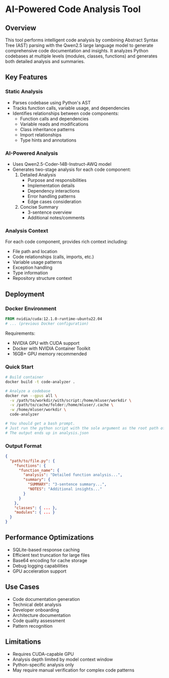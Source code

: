 # AI-Powered Code Analysis Tool

## Overview
This tool performs intelligent code analysis by combining Abstract Syntax Tree (AST) parsing with the Qwen2.5 large language model to generate comprehensive code documentation and insights. It analyzes Python codebases at multiple levels (modules, classes, functions) and generates both detailed analysis and summaries.

## Key Features

### Static Analysis
- Parses codebase using Python's AST
- Tracks function calls, variable usage, and dependencies
- Identifies relationships between code components:
  - Function calls and dependencies
  - Variable reads and modifications
  - Class inheritance patterns
  - Import relationships
  - Type hints and annotations

### AI-Powered Analysis
- Uses Qwen2.5-Coder-14B-Instruct-AWQ model
- Generates two-stage analysis for each code component:
  1. Detailed Analysis
     - Purpose and responsibilities
     - Implementation details
     - Dependency interactions
     - Error handling patterns
     - Edge cases consideration
  2. Concise Summary
     - 3-sentence overview
     - Additional notes/comments

### Analysis Context
For each code component, provides rich context including:
- File path and location
- Code relationships (calls, imports, etc.)
- Variable usage patterns
- Exception handling
- Type information
- Repository structure context

## Deployment

### Docker Environment
```dockerfile
FROM nvidia/cuda:12.1.0-runtime-ubuntu22.04
# ... (previous Docker configuration)
```

Requirements:
- NVIDIA GPU with CUDA support
- Docker with NVIDIA Container Toolkit
- 16GB+ GPU memory recommended

### Quick Start
```bash
# Build container
docker build -t code-analyzer .

# Analyze a codebase
docker run --gpus all \
  -v /path/to/workdir/with/script:/home/mluser/workdir \
  -v /path/to/cache/folder:/home/mluser/.cache \
  -w /home/mluser/workdir \
  code-analyzer

# You should get a bash prompt.
# Just run the python script with the sole argument as the root path of the tree you'd like to analyze.
# The output ends up in analysis.json
```

### Output Format
```json
{
  "path/to/file.py": {
    "functions": {
      "function_name": {
        "analysis": "Detailed function analysis...",
        "summary": {
          "SUMMARY": "3-sentence summary...",
          "NOTES": "Additional insights..."
        }
      }
    },
    "classes": { ... },
    "modules": { ... }
  }
}
```

## Performance Optimizations
- SQLite-based response caching
- Efficient text truncation for large files
- Base64 encoding for cache storage
- Debug logging capabilities
- GPU acceleration support

## Use Cases
- Code documentation generation
- Technical debt analysis
- Developer onboarding
- Architecture documentation
- Code quality assessment
- Pattern recognition

## Limitations
- Requires CUDA-capable GPU
- Analysis depth limited by model context window
- Python-specific analysis only
- May require manual verification for complex code patterns
